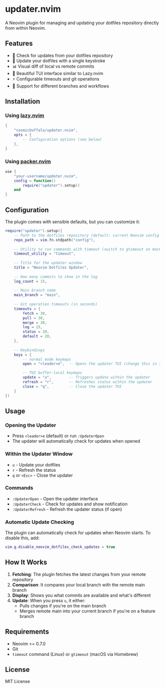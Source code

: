 # updater.nvim

A Neovim plugin for managing and updating your dotfiles repository directly from within Neovim.

## Features

- 🔄 Check for updates from your dotfiles repository
- 🚀 Update your dotfiles with a single keystroke
- 📊 Visual diff of local vs remote commits
- 🎨 Beautiful TUI interface similar to Lazy.nvim
- ⚡ Configurable timeouts and git operations
- 🔧 Support for different branches and workflows

## Installation

### Using [lazy.nvim](https://github.com/folke/lazy.nvim)

```lua
{
    "cosmicbuffalo/updater.nvim",
    opts = {
        -- Configuration options (see below)
    },
}
```

### Using [packer.nvim](https://github.com/wbthomason/packer.nvim)

```lua
use {
    "your-username/updater.nvim",
    config = function()
        require("updater").setup()
    end
}
```

## Configuration

The plugin comes with sensible defaults, but you can customize it:

```lua
require("updater").setup({
    -- Path to the dotfiles repository (default: current Neovim config directory)
    repo_path = vim.fn.stdpath("config"),
    
    -- Utility to run commands with timeout (switch to gtimeout on macOS)
    timeout_utility = "timeout",
    
    -- Title for the updater window
    title = "Neovim Dotfiles Updater",
    
    -- How many commits to show in the log
    log_count = 15,
    
    -- Main branch name
    main_branch = "main",
    
    -- Git operation timeouts (in seconds)
    timeouts = {
        fetch = 30,
        pull = 30,
        merge = 30,
        log = 15,
        status = 10,
        default = 20,
    },
    
    -- Keybindings 
    keys = {
        -- normal mode keymaps
        open = "<leader>e",  -- Opens the updater TUI (change this in sync with custom keymaps to keep the reminder notification text valid)

        -- TUI buffer-local keymaps
        update = "u",        -- Triggers update within the updater
        refresh = "r",       -- Refreshes status within the updater
        close = "q",         -- Close the updater TUI
    }
})
```

## Usage

### Opening the Updater

- Press `<leader>e` (default) or run `:UpdaterOpen`
- The updater will automatically check for updates when opened

### Within the Updater Window

- `u` - Update your dotfiles
- `r` - Refresh the status
- `q` or `<Esc>` - Close the updater

### Commands

- `:UpdaterOpen` - Open the updater interface
- `:UpdaterCheck` - Check for updates and show notification
- `:UpdaterRefresh` - Refresh the updater status (if open)

### Automatic Update Checking

The plugin can automatically check for updates when Neovim starts. To disable this, add:

```lua
vim.g.disable_neovim_dotfiles_check_updates = true
```

## How It Works

1. **Fetching**: The plugin fetches the latest changes from your remote repository
2. **Comparison**: It compares your local branch with the remote main branch
3. **Display**: Shows you what commits are available and what's different
4. **Update**: When you press `u`, it either:
   - Pulls changes if you're on the main branch
   - Merges remote main into your current branch if you're on a feature branch

## Requirements

- Neovim >= 0.7.0
- Git
- `timeout` command (Linux) or `gtimeout` (macOS via Homebrew)

## License

MIT License
